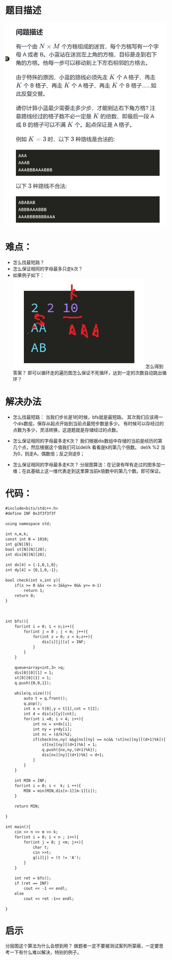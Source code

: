 # 题目描述
![alt text](image-1.png)

# 难点：
- 怎么找最短路？
- 怎么保证相同的字母最多只走k次？
- 如果例子如下：
![alt text](image-2.png) 怎么得到答案？
即可以循环走的遍历图怎么保证不死循环，达到一定的次数自动跳出循环？

# 解决办法
- 怎么找最短路： 当我们步长是1的时候，bfs就是最短路。 其次我们应该用一个dis数组，保存从起点开始到当前点最短步数是多少。 有时候可以存经过的点数为多少，灵活转换，这道题就是存储经过的点数。
- 怎么保证相同的字母最多走K次？
我们根据dis数组中存储的当前是经历的第几个点，然后根据这个值我们可以del/k 看看是k的第几个倍数。 del/k %2 当为0，则走A，偶数倍；反之则走B；

- 怎么保证相同的字母最多走K次？
  分层图算法：在记录有咩有走过的图多加一维；在此基础上这一维代表走到这里算当前k倍数中的第几个数。即可保证。

# 代码：
```
#include<bits/stdc++.h>
#define INF 0x3f3f3f3f

using namespace std;

int n,m,k;
const int N = 1010;
int g[N][N];
bool st[N][N][20];
int dis[N][N][20];

int dx[4] = {-1,0,1,0};
int dy[4] = {0,1,0,-1};

bool check(int x,int y){
	if(x >= 0 &&x <= n-1&&y>= 0&& y<= m-1)
		return 1;
	return 0;
} 



int bfs(){
	for(int i = 0; i < n;i++){
		for(int j = 0 ; j < m; j++){
			for(int z = 0; z < k;z++){
				dis[i][j][z] = INF;
			}
		}
	}	
	
	queue<array<int,3> >q;
	dis[0][0][1] = 1;
	st[0][0][1] = 1;
	q.push({0,0,1});
	
	while(q.size()){
		auto t = q.front();
		q.pop();
		int x = t[0],y = t[1],cnt = t[2];
		int d = dis[x][y][cnt];
		for(int i =0; i < 4; i++){
			int nx = x+dx[i];
			int ny = y+dy[i];
			int nc = (d/k)%2;
			if(check(nx,ny) &&g[nx][ny] == nc&& !st[nx][ny][(d+1)%k]){
				st[nx][ny][(d+1)%k] = 1;
				q.push({nx,ny,(d+1)%k});
				dis[nx][ny][(d+1)%k] = d+1;
			}
		}
	}
	
	int MIN = INF;
	for(int i = 0; i <  k; i ++){
		MIN = min(MIN,dis[n-1][m-1][i]);
	}
	
	return MIN; 
		
}
 
int main(){
	cin >> n >> m >> k;
	for(int i = 0; i < n ; i++){
		for(int j = 0; j <m; j++){
			char t;
			cin >>t;
			g[i][j] = (t != 'A');
		}
	}
	
	int ret = bfs();
	if (ret == INF)
		cout << -1 << endl;
	else 
		cout << ret -1<< endl;
		 
}
```

# 启示
分层图这个算法为什么会想到用？ 做题者一定不要被测试案列所蒙蔽，一定要思考一下有什么难以解决，特别的例子。